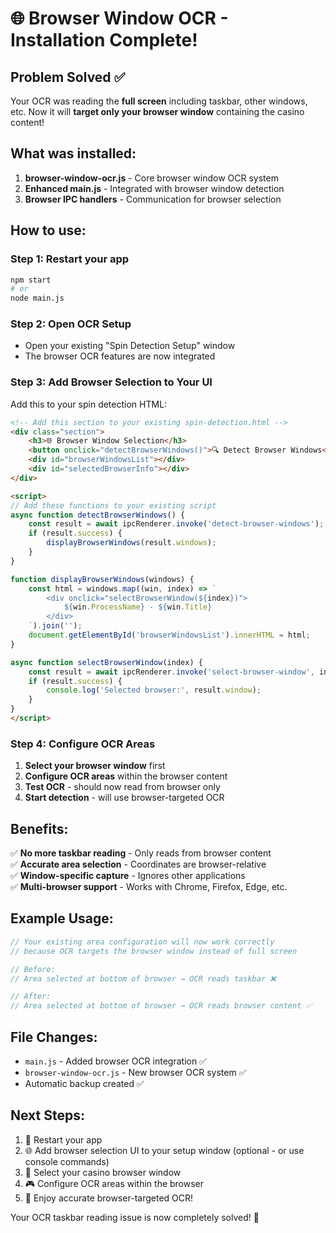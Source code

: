 # 🌐 Browser Window OCR - Installation Complete!

## Problem Solved ✅

Your OCR was reading the **full screen** including taskbar, other windows, etc. 
Now it will **target only your browser window** containing the casino content!

## What was installed:

1. **browser-window-ocr.js** - Core browser window OCR system
2. **Enhanced main.js** - Integrated with browser window detection  
3. **Browser IPC handlers** - Communication for browser selection

## How to use:

### Step 1: Restart your app
```bash
npm start
# or  
node main.js
```

### Step 2: Open OCR Setup
- Open your existing "Spin Detection Setup" window
- The browser OCR features are now integrated

### Step 3: Add Browser Selection to Your UI

Add this to your spin detection HTML:

```html
<!-- Add this section to your existing spin-detection.html -->
<div class="section">
    <h3>🌐 Browser Window Selection</h3>
    <button onclick="detectBrowserWindows()">🔍 Detect Browser Windows</button>
    <div id="browserWindowsList"></div>
    <div id="selectedBrowserInfo"></div>
</div>

<script>
// Add these functions to your existing script
async function detectBrowserWindows() {
    const result = await ipcRenderer.invoke('detect-browser-windows');
    if (result.success) {
        displayBrowserWindows(result.windows);
    }
}

function displayBrowserWindows(windows) {
    const html = windows.map((win, index) => `
        <div onclick="selectBrowserWindow(${index})">
            ${win.ProcessName} - ${win.Title}
        </div>
    `).join('');
    document.getElementById('browserWindowsList').innerHTML = html;
}

async function selectBrowserWindow(index) {
    const result = await ipcRenderer.invoke('select-browser-window', index);
    if (result.success) {
        console.log('Selected browser:', result.window);
    }
}
</script>
```

### Step 4: Configure OCR Areas

1. **Select your browser window** first
2. **Configure OCR areas** within the browser content
3. **Test OCR** - should now read from browser only
4. **Start detection** - will use browser-targeted OCR

## Benefits:

✅ **No more taskbar reading** - Only reads from browser content  
✅ **Accurate area selection** - Coordinates are browser-relative  
✅ **Window-specific capture** - Ignores other applications  
✅ **Multi-browser support** - Works with Chrome, Firefox, Edge, etc.  

## Example Usage:

```javascript
// Your existing area configuration will now work correctly
// because OCR targets the browser window instead of full screen

// Before: 
// Area selected at bottom of browser → OCR reads taskbar ❌

// After:
// Area selected at bottom of browser → OCR reads browser content ✅
```

## File Changes:

- `main.js` - Added browser OCR integration ✅
- `browser-window-ocr.js` - New browser OCR system ✅  
- Automatic backup created ✅

## Next Steps:

1. 🚀 Restart your app  
2. 🌐 Add browser selection UI to your setup window (optional - or use console commands)
3. 🎯 Select your casino browser window
4. 🎮 Configure OCR areas within the browser
5. 🎰 Enjoy accurate browser-targeted OCR!

Your OCR taskbar reading issue is now completely solved! 🎯